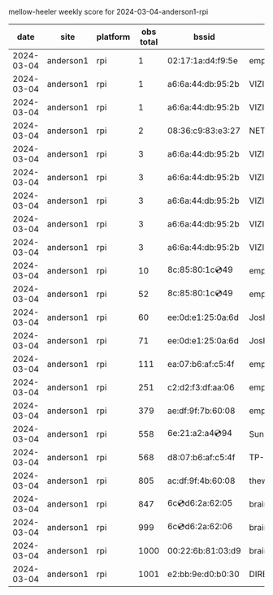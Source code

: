 mellow-heeler weekly score for 2024-03-04-anderson1-rpi

|date|site|platform|obs total|bssid|ssid|lat|lng|
|--|--|--|--|--|--|--|--|
|2024-03-04|anderson1|rpi|1|02:17:1a:d4:f9:5e|empty_ssid|40.41746|-122.24048|
|2024-03-04|anderson1|rpi|1|a6:6a:44:db:95:2b|VIZIOCastAudio6901|40.41746|-122.24048|
|2024-03-04|anderson1|rpi|1|a6:6a:44:db:95:2b|VIZIOCastAudio5198|40.41746|-122.24048|
|2024-03-04|anderson1|rpi|2|08:36:c9:83:e3:27|NETGEAR34|40.41746|-122.24048|
|2024-03-04|anderson1|rpi|3|a6:6a:44:db:95:2b|VIZIOCastAudio3746|40.41746|-122.24048|
|2024-03-04|anderson1|rpi|3|a6:6a:44:db:95:2b|VIZIOCastAudio7597|40.41746|-122.24048|
|2024-03-04|anderson1|rpi|3|a6:6a:44:db:95:2b|VIZIOCastAudio9490|40.41746|-122.24048|
|2024-03-04|anderson1|rpi|3|a6:6a:44:db:95:2b|VIZIOCastAudio3673|40.41746|-122.24048|
|2024-03-04|anderson1|rpi|3|a6:6a:44:db:95:2b|VIZIOCastAudio9604|40.41746|-122.24048|
|2024-03-04|anderson1|rpi|10|8c:85:80:1c:cd:49|empty_ssid|40.41746|-122.24048|
|2024-03-04|anderson1|rpi|52|8c:85:80:1c:cd:49|empty_ssid|40.41746|-122.24048|
|2024-03-04|anderson1|rpi|60|ee:0d:e1:25:0a:6d|JoshLily|40.41746|-122.24048|
|2024-03-04|anderson1|rpi|71|ee:0d:e1:25:0a:6d|JoshLily|40.41746|-122.24048|
|2024-03-04|anderson1|rpi|111|ea:07:b6:af:c5:4f|empty_ssid|40.41746|-122.24048|
|2024-03-04|anderson1|rpi|251|c2:d2:f3:df:aa:06|empty_ssid|40.41746|-122.24048|
|2024-03-04|anderson1|rpi|379|ae:df:9f:7b:60:08|empty_ssid|40.41746|-122.24048|
|2024-03-04|anderson1|rpi|558|6e:21:a2:a4:cd:94|SunPower21450|40.41746|-122.24048|
|2024-03-04|anderson1|rpi|568|d8:07:b6:af:c5:4f|TP-Link_C54F|40.41746|-122.24048|
|2024-03-04|anderson1|rpi|805|ac:df:9f:4b:60:08|theweef|40.41746|-122.24048|
|2024-03-04|anderson1|rpi|847|6c:cd:d6:2a:62:05|braingang2_5GEXT|40.41746|-122.24048|
|2024-03-04|anderson1|rpi|999|6c:cd:d6:2a:62:06|braingang2_2GEXT|40.41746|-122.24048|
|2024-03-04|anderson1|rpi|1000|00:22:6b:81:03:d9|braingang2|40.41746|-122.24048|
|2024-03-04|anderson1|rpi|1001|e2:bb:9e:d0:b0:30|DIRECT-9ED03030|40.41746|-122.24048|
